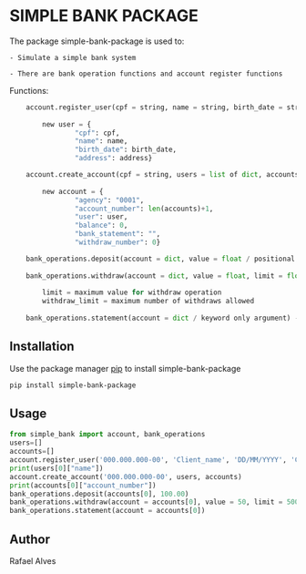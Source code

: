 # SIMPLE BANK PACKAGE

The package simple-bank-package is used to:

	- Simulate a simple bank system

	- There are bank operation functions and account register functions

Functions:

```python	
	account.register_user(cpf = string, name = string, birth_date = string, address = string, users = list of dict) -> return users (adding a new user)
		
		new user = {
                "cpf": cpf,
                "name": name,
                "birth_date": birth_date,
                "address": address}

	account.create_account(cpf = string, users = list of dict, accounts = list of dict) -> return accounts (adding a new account)
		
		new account = {
                "agency": "0001",
                "account_number": len(accounts)+1,
                "user": user,
                "balance": 0,
                "bank_statement": "",
                "withdraw_number": 0}

	bank_operations.deposit(account = dict, value = float / positional only arguments) -> return account (with operation executed)
	
	bank_operations.withdraw(account = dict, value = float, limit = float, withdraw_limit = interger / keyword only arguments) -> return account (with operation executed)
		
		limit = maximum value for withdraw operation
		withdraw_limit = maximum number of withdraws allowed
	
	bank_operations.statement(account = dict / keyword only argument) -> print the account statement
```
## Installation

Use the package manager [pip](https://pip.pypa.io/en/stable/) to install simple-bank-package

```bash
pip install simple-bank-package
```

## Usage

```python
from simple_bank import account, bank_operations
users=[]
accounts=[]
account.register_user('000.000.000-00', 'Client_name', 'DD/MM/YYYY', 'Client_address', users)
print(users[0]["name"])
account.create_account('000.000.000-00', users, accounts)
print(accounts[0]["account_number"])
bank_operations.deposit(accounts[0], 100.00)
bank_operations.withdraw(account = accounts[0], value = 50, limit = 500, withdraw_limit = 3)
bank_operations.statement(account = accounts[0])
```

## Author
Rafael Alves
